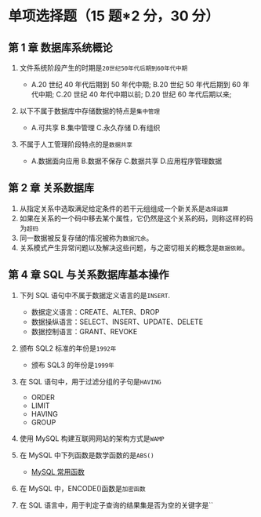 # 单项选择题（15 题\*2 分，30 分）

## 第 1 章 数据库系统概论

1. 文件系统阶段产生的时期是`20世纪50年代后期到60年代中期`

   - A.20 世纪 40 年代后期到 50 年代中期; B.20 世纪 50 年代后期到 60 年代中期; C.20 世纪 40 年代中期以前; D.20 世纪 60 年代后期以来;

2. 以下不属于数据库中存储数据的特点是`集中管理`

   - A.可共享 B.集中管理 C.永久存储 D.有组织

3. 不属于人工管理阶段特点的是`数据共享`

   - A.数据面向应用 B.数据不保存 C.数据共享 D.应用程序管理数据

## 第 2 章 关系数据库

1. 从指定关系中选取满足给定条件的若干元组组成一个新关系是`选择运算`
2. 如果在关系的一个码中移去某个属性，它仍然是这个关系的码，则称这样的码为`超码`
3. 同一数据被反复存储的情况被称为`数据冗余`。
4. 关系模式产生异常问题以及解决这些问题，与之密切相关的概念是`数据依赖`。

## 第 4 章 SQL 与关系数据库基本操作

1. 下列 SQL 语句中不属于数据定义语言的是`INSERT`.

   - 数据定义语言：CREATE、ALTER、DROP
   - 数据操纵语言：SELECT、INSERT、UPDATE、DELETE
   - 数据控制语言：GRANT、REVOKE

2. 颁布 SQL2 标准的年份是`1992年`

   - 颁布 SQL3 的年份是`1999年`

3. 在 SQL 语句中，用于过滤分组的子句是`HAVING`

   - ORDER
   - LIMIT
   - HAVING
   - GROUP

4. 使用 MySQL 构建互联网网站的架构方式是`WAMP`
5. 在 MySQL 中下列函数是数学函数的是`ABS()`

   - [MySQL 常用函数](http://c.biancheng.net/mysql/function/)

6. 在 MySQL 中，ENCODE()函数是`加密函数`
7. 在 SQL 语言中，用于判定子查询的结果集是否为空的关键字是``
